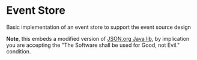 # Event Store 

Basic implementation  of an event store to support the event source design

**Note**, this embeds a modified version of [JSON.org Java lib](https://github.com/stleary/JSON-java),
by implication you are accepting the  "The Software shall be used for Good, not Evil." condition.